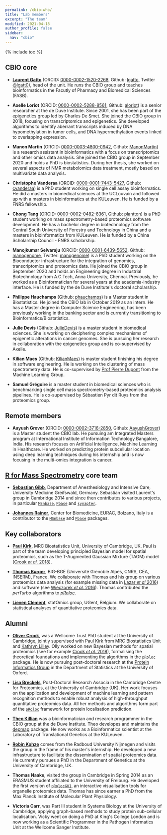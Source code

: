 ```yaml
---
permalink: /cbio-who/
title: "Lab members"
excerpt: "The team"
modified: 2021-04-18
author_profile: false
sidebar:
  nav: "cbio"
---
```


{% include toc %}

## CBIO core

- [**Laurent Gatto**](http://lgatto.github.io/about/) (ORCID:
  [0000-0002-1520-2268](https://orcid.org/0000-0002-1520-2268),
  Github: [lgatto](https://github.com/lgatto/), Twitter
  [@lgatt0](https://twitter.com/lgatt0)), head of the unit. He runs
  the CBIO group and teaches bioinformatics in the Facutly of Pharmacy
  and Biomedical Sciences (FASB).

- **Axelle Loriot** (ORCID:
  [0000-0002-5288-8561](https://orcid.org/0000-0002-5288-8561),
  Github: [aloriot](https://github.com/aloriot)) is a senior
  researcher at the de Duve Institute. Since 2001, she has been part
  of the epigenetics group led by Charles De Smet. She joined the CBIO
  group in 2018, focusing on transcriptomics and epigenetics. She
  developed algorithms to identify aberrant transcripts induced by DNA
  hypomethylation in tumor cells, and DNA hypermethylation events
  linked to overlapping expression.

- **Manon Martin** (ORCID:
  [0000-0003-4800-0942](https://orcid.org/0000-0003-4800-0942),
  Github: [ManonMartin](https://github.com/ManonMartin)) is a research assistant
  in bioinformatics with a focus on transcriptomics and other omics data analysis.
  She joined the CBIO group in September 2020 and holds a PhD is biostatistics.
  During her thesis, she worked on several aspects of NMR metabolomics
  data treatment, mostly based on multivariate data analysis.

- **Christophe Vanderaa** (ORCID:
  [0000-0001-7443-5427](https://orcid.org/0000-0001-7443-5427),
  Github: [cvanderaa](https://github.com/cvanderaa)) is a PhD student
  working on single cell assay bioinformatics. He did a masters in
  biomedical sciences at the UCLouvain and followed up with a masters
  in bioinformatics at the KULeuven. He is funded by a FNRS
  fellowship.

- **Chong Tang** (ORCID:
  [0000-0002-0482-8361](https://orcid.org/0000-0002-0482-8361),
  Github: [plantton](https://github.com/plantton)) is a PhD student
  working on mass spectrometry-based proteomics software
  development. He has a bachelor degree in biotechnology from the
  Central South University of Forestry and Technology in China and a
  masters in bioinformatics from KULeuven. He is funded by a China
  Scholarship Council - FNRS scholarship.

- **Manojkumar Selvaraju** (ORCID:
  [0000-0001-6439-5652](https://orcid.org/0000-0001-6439-5652),
  Github: [manogenome](https://github.com/manogenome), Twitter:
  [manogenome](https://twitter.com/manogenome)) is a PhD student
  working on the Bioconductor infrastructure for the integration of
  genomics, transcriptomics and proteomics data. He joined the CBIO
  group in September 2020 and holds an Engineering degree in
  Industrial Biotechnology from A.C.Tech, Anna University,
  Chennai. Previously, he worked as a Bioinformatician for several
  years at the academia-industry interface. He is funded by the de
  Duve Institute's doctoral scholarship.

- **Philippe Hauchamps** (Github: [phauchamps](https://github.com/phauchamps))
  is a Master student in Biostatistics. He joined the CBIO lab in October 2019
  as an intern. He has a Master degree in Computer Science Engineering, has been
  previously working in the banking sector and is currently transitioning to
  Bioinformatics/Biostatistics.

- **Julie Devis** (Github:
  [JulieDevis](https://github.com/JulieDevis)) is a master student in
  biomedical sciences. She is working on deciphering complex
  mechanisms of epigenetic alterations in cancer genomes. She is
  pursuing her research in collaboration with the epigenetics group
  and is co-supervised by Axelle.

- **Kilian Maes** (Github:
  [KilianMaes](https://github.com/KilianMaes)) is master student
  finishing his degree in software engineering. He is working on the
  clustering of mass spectrometry data. He is co-supervised by [Prof
  Pierre Dupont](https://www.info.ucl.ac.be/~pdupont/) from the
  Machine Learning Group.

- **Samuel Grégoire** is a master student in biomedical sciences who
  is benchmarking single cell mass spectrometry-based proteomics
  analysis pipelines. He is co-supervised by Sébastien Pyr dit Ruys
  from the proteomics group.


## Remote members

- **Aayush Grover** (ORCID:
  [0000-0002-3716-2850](https://orcid.org/0000-0002-3716-2850),
  Github: [AayushGrover](https://github.com/AayushGrover)) is a Master
  student the CBIO lab. He pursuing am Integrated Masters program at
  International Institute of Information Technology Bangalore,
  India. His research focuses on Artificial Intelligence, Machine
  Learning in Healthcare. He worked on predicting protein subcellular
  location using deep learning techniques during his internship and is
  now focusing in the multi-omics integration is cancer.

## [R for Mass Spectrometry](https://www.rformassspectrometry.org/) core team

- [**Sebastian Gibb**](http://sebastiangibb.de/), Department of
  Anesthesiology and Intensive Care, University Medicine Greifswald,
  Germany. Sebastian visited Laurent's group in Cambridge 2014 and
  since then contributes to various projects, in particular
  [`MSnbase`](http://lgatto.github.io/MSnbase),
  [`Pbase`](http://bioconductor.org/packages/Pbase) and
  [`synapter`](http://bioconductor.org/packages/synapter).

- [**Johannes
  Rainer**](http://www.eurac.edu/en/research/health/biomed/staff/Pages/staffdetails.aspx?persId=34084),
  Center for Biomedicine, EURAC, Bolzano, Italy is a contributor to
  the [`MSnbase`](http://lgatto.github.io/MSnbase) and
  [`Pbase`](http://bioconductor.org/packages/Pbase) packages.

## Key collaborators

- [**Paul
  Kirk**](https://www.mrc-bsu.cam.ac.uk/people/in-alphabetical-order/h-to-m/paul-kirk/),
  MRC Biostatistics Unit, University of Cambridge, UK. Paul is part of
  the team developing principled Bayesian model for spatial
  proteomics, such as the T-Augmented Gaussian Mixture (TAGM) model
  ([Crook *et al.*
  2018](https://doi.org/10.1371/journal.pcbi.1006516)).

<!-- - [**Kathyn S. Lilley**](http://www.bioc.cam.ac.uk/people/uto/lilley), -->
<!--   Cambridge Centre for Proteomics, Department of Biochemistry, -->
<!--   University of Cambridge, UK. Kathryn's lab developed the LOPIT -->
<!--   ([Dunkley *et al.* -->
<!--   2006](https://www.ncbi.nlm.nih.gov/pubmed/16618929)) and hyperLOPIT -->
<!--   ([Christoforou *et al.* -->
<!--   2016](https://www.ncbi.nlm.nih.gov/pubmed/26754106)) -->
<!--   technologies. Her lab is at the origin of some of the very best -->
<!--   spatial proteomics datasets in the world, which we help to analyse -->
<!--   and interpret by applying our dedicated software (see for example -->
<!--   [Breckels *et al.* 2016 in -->
<!--   F1000Research](https://f1000research.com/articles/5-2926/)). -->

<!-- - [**Sean Holden**](http://www.cl.cam.ac.uk/~sbh11/), Computer -->
<!--   Laboratory. We collaborate with Sean on the development and -->
<!--   application of machine learning algorithms to solve problems in -->
<!--   spatial proteomics. A recent example is transfer learning -->
<!--   ([Breckels *et al.* 2016](http://journals.plos.org/ploscompbiol/article?id=10.1371/journal.pcbi.1004920)). -->

- [**Thomas
  Burger**](https://sites.google.com/site/thomasburgerswebpage/),
  BIG-BGE (Université Grenoble Alpes, CNRS, CEA, INSERM), France. We
  collaborate with Thomas and his group on various proteomics data
  analysis (for example missing data in [Lazar *et al*
  2016](https://www.ncbi.nlm.nih.gov/pubmed/26906401)) and software
  (see [Wieczorek *et al.*
  2016](https://www.ncbi.nlm.nih.gov/pubmed/27605098)). Thomas
  contributed the *perTurbo* algorithms to
  [*pRoloc*](https://bioconductor.org/packages/pRoloc).

- [**Lieven Clement**](https://statomics.github.io/), statOmics group,
  UGent, Belgium. We collaborate on statistical analyses of
  quantitative proteomics data.

## Alumni

- [**Oliver Crook**](https://olivercrook.co.uk/), was a Wellcome Trust
  PhD student at the University of Cambridge, jointly supervised with
  [Paul
  Kirk](http://www.mrc-bsu.cam.ac.uk/people/in-alphabetical-order/h-to-m/paul-kirk/)
  from MRC Biostatistics Unit and [Kathryn
  Lilley](http://www.bioc.cam.ac.uk/people/uto/lilley). Olly worked on
  new Bayesian methods for spatial proteomics (see for example [Crook
  *et al.* 2018](https://doi.org/10.1371/journal.pcbi.1006516)),
  formalising the theoretical foundations and implementing the
  algorithms in the [`pRoloc`](https://lgatto.github.io/pRoloc/)
  package. He is now pursuing post-doctoral research at the [Protein
  Informatics Group](http://opig.stats.ox.ac.uk/) in the Department of
  Statistics at the University of Oxford.

- [**Lisa Breckels**](https://lmsimp.github.io/), Post-Doctoral
  Research Associa in the Cambridge Centre for Proteomics, at the
  University of Cambridge (UK). Her work focuses on the application
  and development of machine learning and pattern recognition methods
  to enable robust analysis of high-throughput quantitative proteomics
  data.  All her methods and algorithms form part of the
  [`pRoloc`](http://bioconductor.org/packages/pRoloc) framework for
  protein localisation prediction.

- [**Theo Killian**](https://github.com/tfkillian) was a
  bioinformatician and research programmer in the CBIO group at the de
  Duve Institute. Theo developes and maintains the
  [depmap](http://bioconductor.org/packages/release/data/experiment/html/depmap.html)
  package. He now works as a Bioinformatics scientist at the
  Laboratory of Translational Genetics at the KULeuven.

- [**Robin Kohze**](https://github.com/Kohze) comes from the Radboud
  University Nijmegen and visits the group in the frame of his
  master's internship. He developed a new infrastructure to facilitate
  the dissemination of spatial proteomics data. He currently pursues a
  PhD in the Department of Genetics at the University of Cambridge,
  UK.

- **Thomas Naake**, visited the group in Cambridge in Spring 2014 as
  an ERASMUS student affiliated to the University of Freiburg. He
  developed the first version of
  [`pRolocGUI`](https://bioconductor.org/packages/release/bioc/html/pRolocGUI.html),
  an interactive visualisation tools for organelle proteomics
  data. Thomas has since earner a PhD from the Max Planck Institute of
  Molecular Plant Physiology.

- **Victoria Carr**, was Part III student in Systems Biology at the
  University of Cambridge, applying graph-based methods to study
  protein sub-cellular localisation. Vicky went on doing a PhD at
  King's College London and is now working as a Scientific Programmer
  in the Pathogen Informatics Unit at the Wellcome Sanger Institute.
